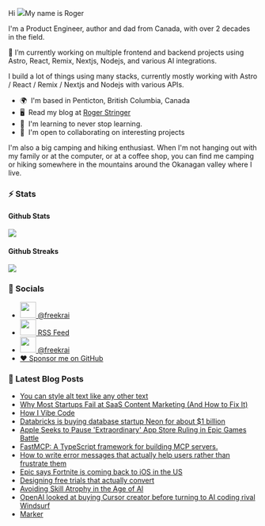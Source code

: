Hi ![](https://user-images.githubusercontent.com/18350557/176309783-0785949b-9127-417c-8b55-ab5a4333674e.gif)My name is Roger 

I'm a Product Engineer, author and dad from Canada, with over 2 decades in the field.

🔭 I’m currently working on multiple frontend and backend projects using Astro, React, Remix, Nextjs, Nodejs, and various AI integrations. 

I build a lot of things using many stacks, currently mostly working with Astro / React / Remix / Nextjs and Nodejs with various APIs.  

* 🌍  I'm based in Penticton, British Columbia, Canada 
* 🖥️  Read my blog at [Roger Stringer](https://rogerstringer.com)
* 🧠  I'm learning to never stop learning. 
* 🤝  I'm open to collaborating on interesting projects

I'm also a big camping and hiking enthusiast. When I'm not hanging out with my family or at the computer, or at a coffee shop, you can find me camping or hiking somewhere in the mountains around the Okanagan valley where I live.

### :zap: Stats

#### Github Stats
  
![](https://github-readme-stats-knowmad.vercel.app/api?username=freekrai&show_icons=true&count_private=true)
  
#### Github Streaks 
  
![](https://github-readme-streak-stats.herokuapp.com/?user=freekrai)

### :card_index: Socials  

- <a href="https://www.github.com/freekrai" target="_blank" rel="noreferrer"><img src="https://raw.githubusercontent.com/danielcranney/readme-generator/main/public/icons/socials/github.svg" width="32" height="32" /> @freekrai</a>
- <a href="https://rogerstringer.com/rss.xml" target="_blank" rel="noreferrer"><img src="https://raw.githubusercontent.com/danielcranney/readme-generator/main/public/icons/socials/rss.svg" width="32" height="32" /> RSS Feed</a>
- <a href="https://x/freekrai" target="_blank" rel="noreferrer"><img src="https://raw.githubusercontent.com/danielcranney/readme-generator/main/public/icons/socials/twitter.svg" width="32" height="32" /> @freekrai</a>
- <a href="https://github.com/sponsors/freekrai"> ❤️ Sponsor me on GitHub</a>

### :newspaper: Latest Blog Posts

<!-- BLOG-POST-LIST:START -->
- [You can style alt text like any other text](https://rogerstringer.com/bookmarks/you-can-style-alt-text-like-any-other-text)
- [Why Most Startups Fail at SaaS Content Marketing &lpar;And How to Fix It&rpar;](https://rogerstringer.com/bookmarks/why-most-startups-fail-at-saas-content-marketing-and-how-to-fix-it)
- [How I Vibe Code](https://rogerstringer.com/blog/how-i-vibe-code)
- [Databricks is buying database startup Neon for about $1 billion](https://rogerstringer.com/blog/databricks-neon)
- [Apple Seeks to Pause &#39;Extraordinary&#39; App Store Ruling in Epic Games Battle](https://rogerstringer.com/blog/apple-appeals-app-store-ruling-epic-games)
- [FastMCP: A TypeScript framework for building MCP servers.](https://rogerstringer.com/bookmarks/fastmcp)
- [How to write error messages that actually help users rather than frustrate them](https://rogerstringer.com/bookmarks/how-to-write-error-messages-that-actually-help-users-rather-than-frustrate-them)
- [Epic says Fortnite is coming back to iOS in the US](https://rogerstringer.com/blog/fortnite-ios-apple-app-store-us-return)
- [Designing free trials that actually convert](https://rogerstringer.com/bookmarks/designing-free-trials-tips)
- [Avoiding Skill Atrophy in the Age of AI](https://rogerstringer.com/bookmarks/avoiding-skill-atrophy-in-the-age-of-ai)
- [OpenAI looked at buying Cursor creator before turning to AI coding rival Windsurf](https://rogerstringer.com/blog/openai-looked-at-cursor-before-considering-deal-with-rival-windsurf)
- [Marker](https://rogerstringer.com/bookmarks/marker)
<!-- BLOG-POST-LIST:END -->

<!--
#### Top Languages 
![](https://github-readme-stats-knowmad.vercel.app/api/top-langs/?username=freekrai&hide=null&count_private=true)
![wakatime stats](https://github-readme-stats-knowmad.vercel.app/api/wakatime?username=datamcfly)


Here are some ideas to get you started:

- 🔭 I’m currently working on ...
- 🌱 I’m currently learning ...
- 👯 I’m looking to collaborate on ...
- 🤔 I’m looking for help with ...
- 💬 Ask me about ...
- 📫 How to reach me: ...
- 😄 Pronouns: ...
- ⚡ Fun fact: ...
-->
